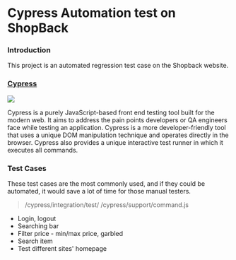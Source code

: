 # Cypress Automation test on ShopBack

### Introduction
This project is an automated regression test case on the Shopback website.


### [Cypress](https://docs.cypress.io/guides/getting-started/installing-cypress#System-requirements)
![](https://i.imgur.com/BIOoHa2.png)

Cypress is a purely JavaScript-based front end testing tool built for the modern web. It aims to address the pain points developers or QA engineers face while testing an application. Cypress is a more developer-friendly tool that uses a unique DOM manipulation technique and operates directly in the browser. Cypress also provides a unique interactive test runner in which it executes all commands.



### Test Cases

These test cases are the most commonly used, and if they could be automated, it would save a lot of time for those manual testers.

> /cypress/integration/test/
> /cypress/support/command.js

* Login, logout
* Searching bar
* Filter price - min/max price, garbled 
* Search item
* Test different sites' homepage

